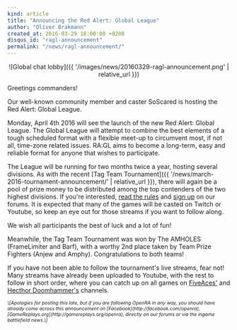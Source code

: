 ```yaml
---
kind: article
title: "Announcing the Red Alert: Global League"
author: "Oliver Brakmann"
created_at: 2016-03-29 18:00:00 +0200
disqus_id: "ragl-announcement"
permalink: "/news/ragl-announcement/"
---
```


<div style="text-align:center" markdown="1">
![Global chat lobby]({{ '/images/news/20160329-ragl-announcement.png' | relative_url }})
</div>

Greetings commanders!

Our well-known community member and caster SoScared is hosting the Red Alert: Global League.

Monday, April 4th 2016 will see the launch of the new Red Alert: Global League. The Global League will attempt to combine the best elements of a tough scheduled format with a flexible meet-up to circumvent most, if not all, time-zone related issues. RA:GL aims to become a long-term, easy and reliable format for anyone that wishes to participate.

The League will be running for two months twice a year, hosting several divisions. As with the recent [Tag Team Tournament]({{ '/news/march-2016-tournament-announcement/' | relative_url }}), there will again be a pool of prize money to be distributed among the top contenders of the two highest divisions. If you're interested, [read the rules](http://forum.openra.net/82/19488) and [sign up](http://forum.openra.net/82/19512) on our forums. It is expected that many of the games will be casted on Twitch or Youtube, so keep an eye out for those streams if you want to follow along.

We wish all participants the best of luck and a lot of fun!

Meanwhile, the Tag Team Tournament was won by The AMHOLES (FrameLimiter and Barf), with a worthy 2nd place taken by Team Prize Fighters (Anjew and Amphy). Congratulations to both teams!

If you have not been able to follow the tournament's live streams, fear not! Many streams have already been uploaded to Youtube, with the rest to follow in short order, where you can catch up on all games on [FiveAces'](https://www.youtube.com/user/CovertFlobert) and [Hecthor Doomhammer's](https://www.youtube.com/playlist?list=PLi5UzmvU26JbGoprGFvU0NbbPDIu17nnJ) channels.

<div style="font-size:8pt; font-style:italic" markdown="1">
\[Apologies for posting this late, but if you are following OpenRA in any way, you should have already come across this announcement on [Facebook](http://facebook.com/openra), [GameReplays.org](http://gamereplays.org/openra), directly on our forums or via the ingame battlefield news.\]
</div>
